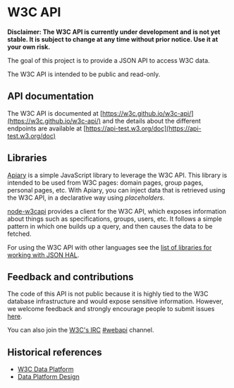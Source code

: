 # W3C API

**Disclaimer: The W3C API is currently under development and is not yet stable. It is subject to change at any time without prior notice. Use it at your own risk.**

The goal of this project is to provide a JSON API to access W3C data.

The W3C API is intended to be public and read-only.

## API documentation

The W3C API is documented at [https://w3c.github.io/w3c-api/](https://w3c.github.io/w3c-api/) and the details about the different endpoints are available at [https://api-test.w3.org/doc](https://api-test.w3.org/doc)

## Libraries

[Apiary](https://github.com/w3c/apiary) is a simple JavaScript library to leverage the W3C API.
This library is intended to be used from W3C pages: domain pages, group pages, personal pages, etc.
With Apiary, you can inject data that is retrieved using the W3C API, in a declarative way using *placeholders*.

[node-w3capi](https://github.com/w3c/node-w3capi) provides a client for the W3C API, which exposes information about things such as specifications, groups, users, etc. It follows a simple pattern in which one builds up a query, and then causes the data to be fetched.

For using the W3C API with other languages see the [list of libraries for working with JSON HAL](https://github.com/mikekelly/hal_specification/wiki/Libraries).

## Feedback and contributions

The code of this API is not public because it is highly tied to the W3C database infrastructure and would expose sensitive information. However, we welcome feedback and strongly encourage people to submit issues [here](https://github.com/w3c/w3c-api/issues).

You can also join the [W3C's IRC](http://www.w3.org/Project/IRC/) [#webapi](irc://irc.w3.org:6667/webapi) channel.

## Historical references

* [W3C Data Platform](http://w3c.github.io/w3c-api/data-platform.html)
* [Data Platform Design](http://w3c.github.io/w3c-api/data-platform-design.html)
